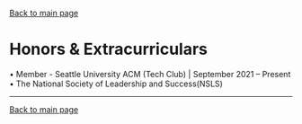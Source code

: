 [Back to main page](./../README.md)

# Honors & Extracurriculars

• Member - Seattle University ACM (Tech Club) | September 2021 – Present\
• The National Society of Leadership and Success(NSLS)

---

[Back to main page](./../README.md)
